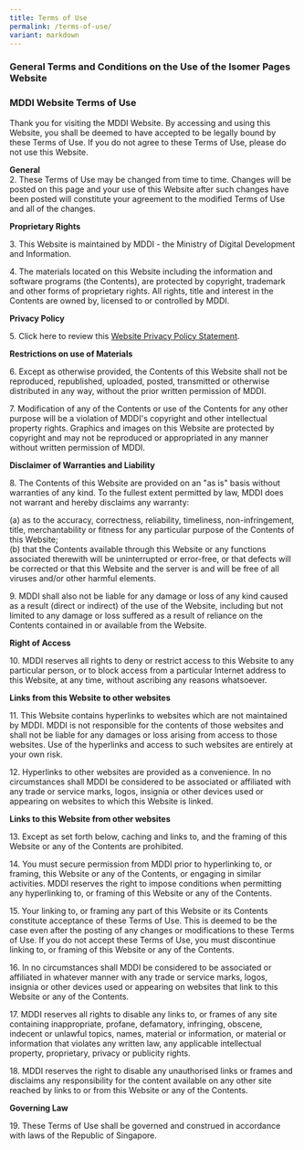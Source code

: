 ```yaml
---
title: Terms of Use
permalink: /terms-of-use/
variant: markdown
---
```

### **General Terms and Conditions on the Use of the Isomer Pages Website**

### **MDDI Website Terms of Use**

Thank you for visiting the MDDI Website. By accessing and using this Website, you shall be deemed to have accepted to be legally bound by these Terms of Use. If you do not agree to these Terms of Use, please do not use this Website.   
  
**General**  
2\. These Terms of Use may be changed from time to time. Changes will be posted on this page and your use of this Website after such changes have been posted will constitute your agreement to the modified Terms of Use and all of the changes.   
  
**Proprietary Rights**   
  
3\. This Website is maintained by MDDI - the Ministry of Digital Development and Information.   
  
4\. The materials located on this Website including the information and software programs (the Contents), are protected by copyright, trademark and other forms of proprietary rights. All rights, title and interest in the Contents are owned by, licensed to or controlled by MDDI.   
  
**Privacy Policy**   
  
5\. Click here to review this [Website Privacy Policy Statement](https://staging.d1kqig029hwcxx.amplifyapp.com/privacy/).   
  
**Restrictions on use of Materials**   
  
6\. Except as otherwise provided, the Contents of this Website shall not be reproduced, republished, uploaded, posted, transmitted or otherwise distributed in any way, without the prior written permission of MDDI.   
  
7\. Modification of any of the Contents or use of the Contents for any other purpose will be a violation of MDDI's copyright and other intellectual property rights. Graphics and images on this Website are protected by copyright and may not be reproduced or appropriated in any manner without written permission of MDDI.   
  
**Disclaimer of Warranties and Liability**   
  
8\. The Contents of this Website are provided on an "as is" basis without warranties of any kind. To the fullest extent permitted by law, MDDI does not warrant and hereby disclaims any warranty:   
  
(a) as to the accuracy, correctness, reliability, timeliness, non-infringement, title, merchantability or fitness for any particular purpose of the Contents of this Website;   
(b) that the Contents available through this Website or any functions associated therewith will be uninterrupted or error-free, or that defects will be corrected or that this Website and the server is and will be free of all viruses and/or other harmful elements.   
  
9\. MDDI shall also not be liable for any damage or loss of any kind caused as a result (direct or indirect) of the use of the Website, including but not limited to any damage or loss suffered as a result of reliance on the Contents contained in or available from the Website.   
  
**Right of Access**   
  
10\. MDDI reserves all rights to deny or restrict access to this Website to any particular person, or to block access from a particular Internet address to this Website, at any time, without ascribing any reasons whatsoever.   
  
**Links from this Website to other websites**   
  
11\. This Website contains hyperlinks to websites which are not maintained by MDDI. MDDI is not responsible for the contents of those websites and shall not be liable for any damages or loss arising from access to those websites. Use of the hyperlinks and access to such websites are entirely at your own risk.   
  
12\. Hyperlinks to other websites are provided as a convenience. In no circumstances shall MDDI be considered to be associated or affiliated with any trade or service marks, logos, insignia or other devices used or appearing on websites to which this Website is linked.   
  
**Links to this Website from other websites**   
  
13\. Except as set forth below, caching and links to, and the framing of this Website or any of the Contents are prohibited.   
  
14\. You must secure permission from MDDI prior to hyperlinking to, or framing, this Website or any of the Contents, or engaging in similar activities. MDDI reserves the right to impose conditions when permitting any hyperlinking to, or framing of this Website or any of the Contents.   
  
15\. Your linking to, or framing any part of this Website or its Contents constitute acceptance of these Terms of Use. This is deemed to be the case even after the posting of any changes or modifications to these Terms of Use. If you do not accept these Terms of Use, you must discontinue linking to, or framing of this Website or any of the Contents.   
  
16\. In no circumstances shall MDDI be considered to be associated or affiliated in whatever manner with any trade or service marks, logos, insignia or other devices used or appearing on websites that link to this Website or any of the Contents.   
  
17\. MDDI reserves all rights to disable any links to, or frames of any site containing inappropriate, profane, defamatory, infringing, obscene, indecent or unlawful topics, names, material or information, or material or information that violates any written law, any applicable intellectual property, proprietary, privacy or publicity rights.   
  
18\. MDDI reserves the right to disable any unauthorised links or frames and disclaims any responsibility for the content available on any other site reached by links to or from this Website or any of the Contents.   
  
**Governing Law**   
  
19\. These Terms of Use shall be governed and construed in accordance with laws of the Republic of Singapore.